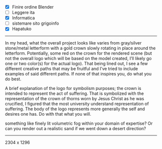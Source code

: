 - [x] Finire ordine Blender
- [ ] Leggere ita
- [x] Informatica
- [ ] sistemare sito grigoinfo
- [x] Hapatuko

---

In my head, what the overall project looks like varies from gray/silver stone/metal letterform with a gold crown slowly rotating in place around the letterform. Potentially, some red on the crown for the rendered scene (but not the overall logo which will be based on the model created, I’ll likely go one or two color(s) for the actual logo). That being lined out, I see a few different creative paths that may be fruitful and I’ve tried to include examples of said different paths. If none of that inspires you, do what you do best.

A brief explanation of the logo for symbolism purposes; the crown is intended to represent the act of suffering. That is symbolized with the representation of the crown of thorns worn by Jesus Christ as he was crucified, I figured that the most university understand representation of suffering. The body of the logo represents more generally the self and desires one has. Do with that what you will.

something like finely lit volumetric fog within your domain of expertise? Or can you render out a realistic sand if we went down a desert direction?

---

2304 x 1296
